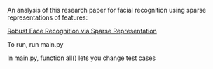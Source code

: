 An analysis of this research paper for facial recognition using sparse representations of features:

[Robust Face Recognition via Sparse Representation](http://www.columbia.edu/~jw2966/papers/WYGSM09-PAMI.pdf)


To run, run main.py

In main.py, function all() lets you change test cases

